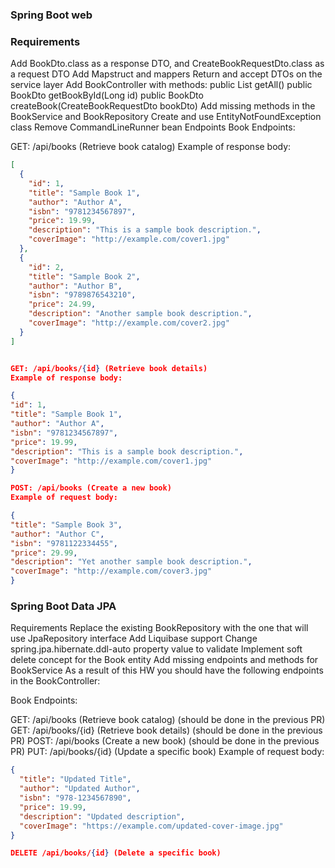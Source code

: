 
### Spring Boot web
### Requirements 
Add BookDto.class as a response DTO, and CreateBookRequestDto.class as a request DTO
Add Mapstruct and mappers
Return and accept DTOs on the service layer
Add BookController with methods:
public List getAll()
public BookDto getBookById(Long id)
public BookDto createBook(CreateBookRequestDto bookDto)
Add missing methods in the BookService and BookRepository
Create and use EntityNotFoundException class
Remove CommandLineRunner bean
Endpoints
Book Endpoints:

GET: /api/books (Retrieve book catalog)
Example of response body:

```json
[
  {
    "id": 1,
    "title": "Sample Book 1",
    "author": "Author A",
    "isbn": "9781234567897",
    "price": 19.99,
    "description": "This is a sample book description.",
    "coverImage": "http://example.com/cover1.jpg"
  },
  {
    "id": 2,
    "title": "Sample Book 2",
    "author": "Author B",
    "isbn": "9789876543210",
    "price": 24.99,
    "description": "Another sample book description.",
    "coverImage": "http://example.com/cover2.jpg"
  }
]


GET: /api/books/{id} (Retrieve book details)
Example of response body:

{
"id": 1,
"title": "Sample Book 1",
"author": "Author A",
"isbn": "9781234567897",
"price": 19.99,
"description": "This is a sample book description.",
"coverImage": "http://example.com/cover1.jpg"
}

POST: /api/books (Create a new book)
Example of request body:

{ 
"title": "Sample Book 3", 
"author": "Author C", 
"isbn": "9781122334455",
"price": 29.99,
"description": "Yet another sample book description.",
"coverImage": "http://example.com/cover3.jpg"
}
```

### Spring Boot Data JPA
Requirements
Replace the existing BookRepository with the one that will use JpaRepository interface
Add Liquibase support
Change spring.jpa.hibernate.ddl-auto property value to validate
Implement soft delete concept for the Book entity
Add missing endpoints and methods for BookService
As a result of this HW you should have the following endpoints in the BookController:

Book Endpoints:

GET: /api/books (Retrieve book catalog) (should be done in the previous PR)
GET: /api/books/{id} (Retrieve book details) (should be done in the previous PR)
POST: /api/books (Create a new book) (should be done in the previous PR)
PUT: /api/books/{id} (Update a specific book)
Example of request body:
```json
{
  "title": "Updated Title",
  "author": "Updated Author",
  "isbn": "978-1234567890",
  "price": 19.99,
  "description": "Updated description",
  "coverImage": "https://example.com/updated-cover-image.jpg"
}

DELETE /api/books/{id} (Delete a specific book)
